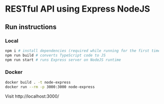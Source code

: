 # RESTful API using Express NodeJS

## Run instructions

### Local
```bash
npm i # install dependencies (required while running for the first time)
npm run build # converts TypeScript code to JS
npm run start # runs Express server on NodeJS runtime
```
### Docker
```bash
docker build . -t node-express
docker run --rm -p 3000:3000 node-express
```

Visit http://localhost:3000/
